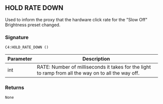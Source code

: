 ## HOLD RATE DOWN

Used to inform the proxy that the hardware click rate for the "Slow Off" Brightness preset changed.


### Signature

`C4:HOLD_RATE_DOWN ()`


| Parameter | Description |
| --- | --- |
| int | RATE:  Number of milliseconds it takes for the light to ramp from all the way on to all the way off. |


### Returns

`None`